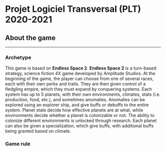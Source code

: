 # Projet Logiciel Transversal (PLT) 2020-2021
## About the game
----------------------
### Archetype
This game is based on **Endless Space 2**. **Endless Space 2** is a turn-based strategy, science fiction 4X game developed by Amplitude Studios. At the beginning of the game, the player can choose from one of several races, each with their own perks and traits. They are then given control of a fledgling empire, which they must expand by conquering systems. Each system has up to 5 planets, with their own environments, climates, stats (i.e. production, food, etc.), and sometimes anomalies. Anomalies can be explored using an explorer ship, and give buffs or debuffs to the entire system. Planet stats decide how effective planets are at what, while environments decide whether a planet is colonizable or not. The ability to colonize different environments is unlocked through research. Each planet can also be given a specialization, which give buffs, with additional buffs being granted based on climate. 

### Game rule



